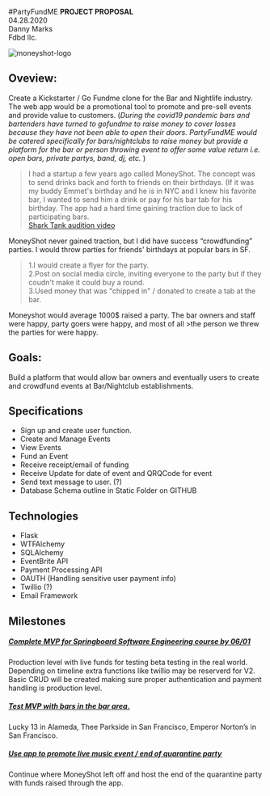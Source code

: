 #PartyFundME
**PROJECT PROPOSAL**  
04.28.2020  
Danny Marks   
Fdbd llc.  

![moneyshot-logo](https://app.genmymodel.com/personal/projects/_8Y5hsHhtEeqeQcxm9hmzHw)

## **Oveview**: 

Create a Kickstarter / Go Fundme clone for the Bar and Nightlife industry. The web app would be a promotional tool to promote and pre-sell events and provide value to customers. (_During the covid19 pandemic bars and bartenders have turned to gofundme to raise money to cover losses because they have not been able to open their doors. PartyFundME would be catered specifically for bars/nightclubs to raise money but provide a platform for the bar or person throwing event to offer some value return i.e. open bars, private partys, band, dj, etc._ ) 

>I had a startup a few years ago called MoneyShot. The concept was to send drinks back and forth to friends on their birthdays. (If it was my buddy Emmet's birthday and he is in NYC and I knew his favorite bar, I wanted to send him a drink or pay for his bar tab for his birthday. The app had a hard time gaining traction due to lack of participating bars.  
>[Shark Tank audition video](https://www.youtube.com/watch?v=gf_a_UmJkUQ&feature=youtu.be) 
> 
 
MoneyShot never gained traction, but I did have  success  “crowdfunding” parties. I would throw parties for friends' birthdays at popular bars in SF.  
>1.I would create a flyer for the party.   
>2.Post on social media circle, inviting everyone to the party but if they coudn't make it could buy a round.  
>3.Used money that was "chipped in" / donated to create a tab at the bar.  

Moneyshot would average 1000$ raised a party. The bar owners and staff were happy, party goers were happy, and most of all >the person we threw the parties for were happy. 

## **Goals**: 
 
Build a platform that would allow bar owners and eventually users to create and crowdfund events at Bar/Nightclub establishments. 
 

## **Specifications**
* Sign up and create user function.   
* Create and Manage Events 
* View Events  
* Fund an Event  
* Receive receipt/email of funding  
* Receive Update for date of event and QRQCode for event 
* Send text message to user. (?)
* Database Schema outline in Static Folder on GITHUB


## **Technologies**  
* Flask
* WTFAlchemy
* SQLAlchemy
* EventBrite API
* Payment Processing API 
* OAUTH (Handling sensitive user payment info)
* Twillio (?)
* Email Framework

## **Milestones**
##### <ins>**Complete MVP for Springboard Software Engineering course by 06/01**</ins>
Production level with live funds for testing beta testing in the real world. Depending on timeline extra functions like twillio may be reserverd for V2. Basic CRUD will be created making sure proper authentication and payment handling is production level.

##### <ins>**Test MVP with bars in the bar area.**</ins> 
Lucky 13 in Alameda, Thee Parkside in San Francisco, Emperor Norton’s in San Francisco.  

##### <ins>**Use app to promote live music event / end of quarantine party**</ins>
Continue where MoneyShot left off and host the end of the quarantine party with funds raised through the app.
